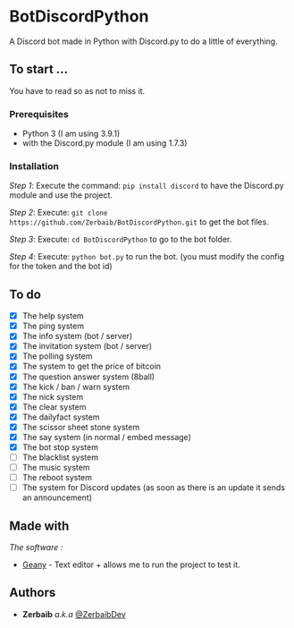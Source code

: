 # BotDiscordPython
A Discord bot made in Python with Discord.py
to do a little of everything.

## To start ...

You have to read so as not to miss it.

### Prerequisites

- Python 3 (I am using 3.9.1)
- with the Discord.py module (I am using 1.7.3)

### Installation

_Step 1_:
Execute the command:
 ```pip install discord```
 to have the Discord.py module and use the project.

_Step 2_:
Execute:
 ```git clone https://github.com/Zerbaib/BotDiscordPython.git```
 to get the bot files.


_Step 3_:
Execute:
 ```cd BotDiscordPython```
 to go to the bot folder.

_Step 4_:
Execute:
 ```python bot.py```
 to run the bot.
 (you must modify the config for the token and the bot id)

## To do

- [x] The help system
- [x] The ping system
- [x] The info system (bot / server)
- [x] The invitation system (bot / server)
- [x] The polling system
- [x] The system to get the price of bitcoin
- [x] The question answer system (8ball)
- [x] The kick / ban / warn system
- [x] The nick system
- [x] The clear system
- [x] The dailyfact system
- [x] The scissor sheet stone system
- [x] The say system (in normal / embed message)
- [x] The bot stop system
- [ ] The blacklist system
- [ ] The music system
- [ ] The reboot system
- [ ] The system for Discord updates (as soon as there is an update it sends an announcement)

## Made with

_The software :_
* [Geany](http://geany.org) - Text editor + allows me to run the project to test it.

## Authors

* **Zerbaib** _a.k.a_ [@ZerbaibDev](https://github.com/Zerbaib)

